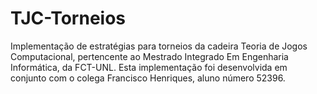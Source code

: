 # TJC-Torneios
Implementação de estratégias para torneios da cadeira Teoria de Jogos Computacional, pertencente ao Mestrado Integrado Em Engenharia Informática, da FCT-UNL.
Esta implementação foi desenvolvida em conjunto com o colega Francisco Henriques, aluno número 52396.
